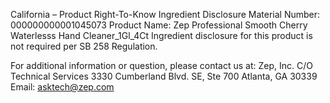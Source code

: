  
 
 
California – Product Right-To-Know Ingredient Disclosure 
Material Number: 000000000001045073 
Product Name: Zep Professional Smooth Cherry Waterlesss Hand Cleaner_1Gl_4Ct 
Ingredient disclosure for this product is not required per SB 258 Regulation. 
 
For additional information or question, please contact us at: 
Zep, Inc. 
C/O Technical Services 
3330 Cumberland Blvd. SE, Ste 700 
Atlanta, GA 30339 
Email: asktech@zep.com 
 
 
 
 
